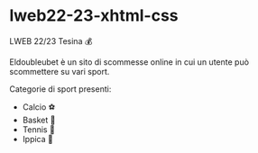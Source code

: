 # lweb22-23-xhtml-css
LWEB 22/23 Tesina 💰

Eldoubleubet è un sito di scommesse online in cui un utente può scommettere su vari sport.

Categorie di sport presenti:

- Calcio ⚽
- Basket 🏀
- Tennis 🎾
- Ippica 🏇
